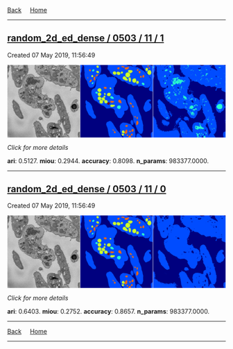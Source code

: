 
[Back](..)&nbsp;&nbsp;&nbsp;&nbsp;&nbsp;[Home](https://leapmanlab.github.io/snapshots)

---

<div class="summary"><a href="1"><h2>random_2d_ed_dense / 0503 / 11 / 1</h2></a><p>Created 07 May 2019, 11:56:49
</p><a href="1"><img src="1/media/summary.png" align="center"></a><p>
<i>Click for more details</i>
</p></div>

**ari**: 0.5127. **miou**: 0.2944. **accuracy**: 0.8098. **n_params**: 983377.0000. 

---

<div class="summary"><a href="0"><h2>random_2d_ed_dense / 0503 / 11 / 0</h2></a><p>Created 07 May 2019, 11:56:49
</p><a href="0"><img src="0/media/summary.png" align="center"></a><p>
<i>Click for more details</i>
</p></div>

**ari**: 0.6403. **miou**: 0.2752. **accuracy**: 0.8657. **n_params**: 983377.0000. 

---

[Back](..)&nbsp;&nbsp;&nbsp;&nbsp;&nbsp;[Home](https://leapmanlab.github.io/snapshots)

---